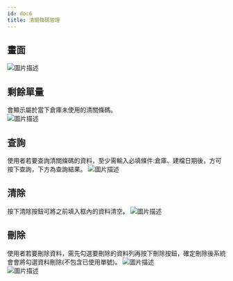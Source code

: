 ```yaml
---
id: doc6
title: 清關條碼管理
---
```

## 畫面  
![圖片描述](/img/hiclick/bag_queryhome.png)  
## 剩餘單量
會顯示屬於當下倉庫未使用的清關條碼。  
![圖片描述](/img/hiclick/bag_bagno.png)  
## 查詢  
使用者若要查詢清關條碼的資料，至少需輸入必填條件:倉庫、建檔日期後，方可按下查詢，下方為查詢結果。
![圖片描述](/img/hiclick/bag_query.png) 
## 清除   
按下清除按鈕可將之前填入框內的資料清空。
![圖片描述](/img/hiclick/bag_clear.png) 
## 刪除  
使用者若要刪除資料，需先勾選要刪除的資料列再按下刪除按鈕，確定刪除後系統會會將勾選資料刪除(不包含已使用單號)。
![圖片描述](/img/hiclick/bag_delete.png)  
![圖片描述](/img/hiclick/bag_delete2.png) 
